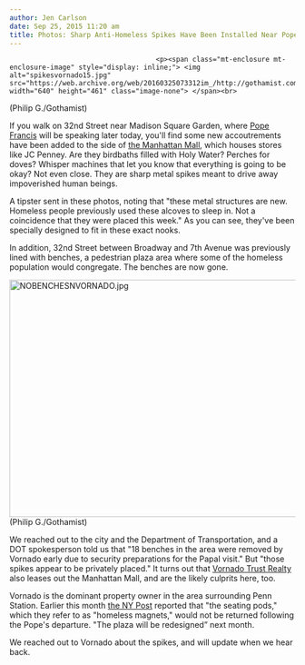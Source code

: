 ```yaml
---
author: Jen Carlson
date: Sep 25, 2015 11:20 am
title: Photos: Sharp Anti-Homeless Spikes Have Been Installed Near Pope's Route
---
```


	
										<p><span class="mt-enclosure mt-enclosure-image" style="display: inline;"> <img alt="spikesvornado15.jpg" src="https://web.archive.org/web/20160325073312im_/http://gothamist.com/attachments/arts_jen/spikesvornado15.jpg" width="640" height="461" class="image-none"> </span><br>
<span class="photo_caption">(Philip G./Gothamist)</span></p>

<p>If you walk on 32nd Street near Madison Square Garden, where <a href="https://web.archive.org/web/20160325073312/http://gothamist.com/tags/popeinnyc">Pope Francis</a> will be speaking later today, you&apos;ll find some new accoutrements have been added to the side of <a href="https://web.archive.org/web/20160325073312/http://www.manhattanmallny.com/index.aspx">the Manhattan Mall</a>, which houses stores like JC Penney. Are they birdbaths filled with Holy Water? Perches for doves? Whisper machines that let you know that everything is going to be okay? Not even close. They are sharp metal spikes meant to drive away impoverished human beings.</p>

<p>A tipster sent in these photos, noting that &quot;these metal structures are new. Homeless people previously used these alcoves to sleep in. Not a coincidence that they were placed this week.&quot; As you can see, they&apos;ve been specially designed to fit in these exact nooks.</p>

<p>In addition, 32nd Street between Broadway and 7th Avenue was previously lined with benches, a pedestrian plaza area where some of the homeless population would congregate. The benches are now gone.</p>

<p><span class="mt-enclosure mt-enclosure-image" style="display: inline;"> <img alt="NOBENCHESNVORNADO.jpg" src="https://web.archive.org/web/20160325073312im_/http://gothamist.com/attachments/arts_jen/NOBENCHESNVORNADO.jpg" width="640" height="418" class="image-none"> </span><br>
<span class="photo_caption">(Philip G./Gothamist)</span></p>

<p>We reached out to the city and the Department of Transportation, and a DOT spokesperson told us that &quot;18 benches in the area were removed by Vornado early due to security preparations for the Papal visit.&quot; But &quot;those spikes appear to be privately placed.&quot; It turns out that <a href="https://web.archive.org/web/20160325073312/http://www.vno.com/">Vornado Trust Realty</a> also leases out the Manhattan Mall, and are the likely culprits here, too.</p>

<p>Vornado is the dominant property owner in the area surrounding Penn Station. Earlier this month <a href="https://web.archive.org/web/20160325073312/http://nypost.com/2015/09/14/popes-visit-to-clear-homeless-masses-near-32nd-street-plaza/">the NY Post</a> reported that &quot;the seating pods,&quot; which they refer to as &quot;homeless magnets,&quot; would not be returned following the Pope&apos;s departure. &quot;The plaza will be redesigned&#x201D; next month. </p>

<p>We reached out to Vornado about the spikes, and will update when we hear back.</p>					
										
									
				